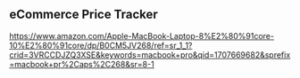 ## eCommerce Price Tracker

https://www.amazon.com/Apple-MacBook-Laptop-8%E2%80%91core-10%E2%80%91core/dp/B0CM5JV268/ref=sr_1_1?crid=3VRCCDJZQ3XSE&keywords=macbook+pro&qid=1707669682&sprefix=macbook+pr%2Caps%2C268&sr=8-1

